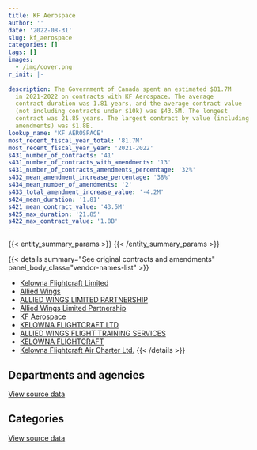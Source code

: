 ```yaml
---
title: KF Aerospace
author: ''
date: '2022-08-31'
slug: kf_aerospace
categories: []
tags: []
images:
  - /img/cover.png
r_init: |-
  
description: The Government of Canada spent an estimated $81.7M
  in 2021-2022 on contracts with KF Aerospace. The average
  contract duration was 1.81 years, and the average contract value
  (not including contracts under $10k) was $43.5M. The longest
  contract was 21.85 years. The largest contract by value (including
  amendments) was $1.8B.
lookup_name: 'KF AEROSPACE'
most_recent_fiscal_year_total: '81.7M'
most_recent_fiscal_year_year: '2021-2022'
s431_number_of_contracts: '41'
s431_number_of_contracts_with_amendments: '13'
s431_number_of_contracts_amendments_percentage: '32%'
s432_mean_amendment_increase_percentage: '38%'
s434_mean_number_of_amendments: '2'
s433_total_amendment_increase_value: '-4.2M'
s424_mean_duration: '1.81'
s421_mean_contract_value: '43.5M'
s425_max_duration: '21.85'
s422_max_contract_value: '1.8B'
---
```


<script src="/rmarkdown-libs/htmlwidgets/htmlwidgets.js"></script>
<link href="/rmarkdown-libs/datatables-css/datatables-crosstalk.css" rel="stylesheet" />
<script src="/rmarkdown-libs/datatables-binding/datatables.js"></script>
<script src="/rmarkdown-libs/jquery/jquery-3.6.0.min.js"></script>
<link href="/rmarkdown-libs/dt-core-bootstrap/css/dataTables.bootstrap.min.css" rel="stylesheet" />
<link href="/rmarkdown-libs/dt-core-bootstrap/css/dataTables.bootstrap.extra.css" rel="stylesheet" />
<script src="/rmarkdown-libs/dt-core-bootstrap/js/jquery.dataTables.min.js"></script>
<script src="/rmarkdown-libs/dt-core-bootstrap/js/dataTables.bootstrap.min.js"></script>
<link href="/rmarkdown-libs/crosstalk/css/crosstalk.min.css" rel="stylesheet" />
<script src="/rmarkdown-libs/crosstalk/js/crosstalk.min.js"></script>
<script src="/rmarkdown-libs/htmlwidgets/htmlwidgets.js"></script>
<link href="/rmarkdown-libs/datatables-css/datatables-crosstalk.css" rel="stylesheet" />
<script src="/rmarkdown-libs/datatables-binding/datatables.js"></script>
<script src="/rmarkdown-libs/jquery/jquery-3.6.0.min.js"></script>
<link href="/rmarkdown-libs/dt-core-bootstrap/css/dataTables.bootstrap.min.css" rel="stylesheet" />
<link href="/rmarkdown-libs/dt-core-bootstrap/css/dataTables.bootstrap.extra.css" rel="stylesheet" />
<script src="/rmarkdown-libs/dt-core-bootstrap/js/jquery.dataTables.min.js"></script>
<script src="/rmarkdown-libs/dt-core-bootstrap/js/dataTables.bootstrap.min.js"></script>
<link href="/rmarkdown-libs/crosstalk/css/crosstalk.min.css" rel="stylesheet" />
<script src="/rmarkdown-libs/crosstalk/js/crosstalk.min.js"></script>

{{< entity_summary_params >}}
{{< /entity_summary_params >}}

{{< details summary="See original contracts and amendments" panel_body_class="vendor-names-list" >}}
- [Kelowna Flightcraft Limited](https://search.open.canada.ca/en/ct/?sort=contract_value_f%20desc&page=1&search_text=%22Kelowna%20Flightcraft%20Limited%22)
- [Allied Wings](https://search.open.canada.ca/en/ct/?sort=contract_value_f%20desc&page=1&search_text=%22Allied%20Wings%22)
- [ALLIED WINGS LIMITED PARTNERSHIP](https://search.open.canada.ca/en/ct/?sort=contract_value_f%20desc&page=1&search_text=%22ALLIED%20WINGS%20LIMITED%20PARTNERSHIP%22)
- [Allied Wings Limited Partnership](https://search.open.canada.ca/en/ct/?sort=contract_value_f%20desc&page=1&search_text=%22Allied%20Wings%20Limited%20Partnership%22)
- [KF Aerospace](https://search.open.canada.ca/en/ct/?sort=contract_value_f%20desc&page=1&search_text=%22KF%20Aerospace%22)
- [KELOWNA FLIGHTCRAFT LTD](https://search.open.canada.ca/en/ct/?sort=contract_value_f%20desc&page=1&search_text=%22KELOWNA%20FLIGHTCRAFT%20LTD%22)
- [ALLIED WINGS FLIGHT TRAINING SERVICES](https://search.open.canada.ca/en/ct/?sort=contract_value_f%20desc&page=1&search_text=%22ALLIED%20WINGS%20FLIGHT%20TRAINING%20SERVICES%22)
- [KELOWNA FLIGHTCRAFT](https://search.open.canada.ca/en/ct/?sort=contract_value_f%20desc&page=1&search_text=%22KELOWNA%20FLIGHTCRAFT%22)
- [Kelowna Flightcraft Air Charter Ltd.](https://search.open.canada.ca/en/ct/?sort=contract_value_f%20desc&page=1&search_text=%22Kelowna%20Flightcraft%20Air%20Charter%20Ltd.%22)
{{< /details >}}

## Departments and agencies

<div id="htmlwidget-1" style="width:100%;height:auto;" class="datatables html-widget"></div>
<script type="application/json" data-for="htmlwidget-1">{"x":{"style":"bootstrap","filter":"none","vertical":false,"data":[["<a href=\"/departments/dnd-mdn/\">National Defence<\/a>","<a href=\"/departments/nrc-cnrc/\">National Research Council Canada<\/a>","<a href=\"/departments/tsb-bst/\">Transportation Safety Board of Canada<\/a>"],[81690943.36,824188.21,null],[82007031.68,3019509.15,18553.5],[81759506.19,246381.02,null],[81687815.01,53322.69,null]],"container":"<table class=\"table table-striped table-hover row-border order-column display\">\n  <thead>\n    <tr>\n      <th>Department<\/th>\n      <th>2018-2019<\/th>\n      <th>2019-2020<\/th>\n      <th>2020-2021<\/th>\n      <th>2021-2022<\/th>\n    <\/tr>\n  <\/thead>\n<\/table>","options":{"order":[[4,"desc"]],"pageLength":10,"autoWidth":true,"columnDefs":[{"targets":1,"render":"function(data, type, row, meta) {\n    return type !== 'display' ? data : DTWidget.formatCurrency(data, \"$\", 2, 3, \",\", \".\", true, null);\n  }"},{"targets":2,"render":"function(data, type, row, meta) {\n    return type !== 'display' ? data : DTWidget.formatCurrency(data, \"$\", 2, 3, \",\", \".\", true, null);\n  }"},{"targets":3,"render":"function(data, type, row, meta) {\n    return type !== 'display' ? data : DTWidget.formatCurrency(data, \"$\", 2, 3, \",\", \".\", true, null);\n  }"},{"targets":4,"render":"function(data, type, row, meta) {\n    return type !== 'display' ? data : DTWidget.formatCurrency(data, \"$\", 2, 3, \",\", \".\", true, null);\n  }"},{"width":"16%","targets":[1,2,3,4]},{"className":"dt-right","targets":[1,2,3,4]}],"orderClasses":false}},"evals":["options.columnDefs.0.render","options.columnDefs.1.render","options.columnDefs.2.render","options.columnDefs.3.render"],"jsHooks":[]}</script>
<p class="text-right">
<a href="https://github.com/GoC-Spending/contracts-data/tree/main/data/out/vendors/kf_aerospace/summary_by_fiscal_year_by_department.csv" class="source-data-link btn btn-link">View source data</a>
</p>

## Categories

<div id="htmlwidget-2" style="width:100%;height:auto;" class="datatables html-widget"></div>
<script type="application/json" data-for="htmlwidget-2">{"x":{"style":"bootstrap","filter":"none","vertical":false,"data":[["<a href=\"/categories/facilities_and_construction/\">Facilities and construction<\/a>","<a href=\"/categories/defence/\">Defence<\/a>","<a href=\"/categories/professional_services/\">Professional services<\/a>","<a href=\"/categories/transportation_and_logistics/\">Transportation and logistics<\/a>","<a href=\"/categories/human_capital/\">Human capital<\/a>"],[80912890.29,774924.72,3128.34,824188.21,null],[81134569.45,777047.8,95414.43,3019509.15,18553.5],[80912890.29,774924.72,71691.17,246381.02,null],[80912890.29,774924.72,null,53322.69,null]],"container":"<table class=\"table table-striped table-hover row-border order-column display\">\n  <thead>\n    <tr>\n      <th>Category<\/th>\n      <th>2018-2019<\/th>\n      <th>2019-2020<\/th>\n      <th>2020-2021<\/th>\n      <th>2021-2022<\/th>\n    <\/tr>\n  <\/thead>\n<\/table>","options":{"order":[[4,"desc"]],"dom":"t","pageLength":30,"autoWidth":true,"columnDefs":[{"targets":1,"render":"function(data, type, row, meta) {\n    return type !== 'display' ? data : DTWidget.formatCurrency(data, \"$\", 2, 3, \",\", \".\", true, null);\n  }"},{"targets":2,"render":"function(data, type, row, meta) {\n    return type !== 'display' ? data : DTWidget.formatCurrency(data, \"$\", 2, 3, \",\", \".\", true, null);\n  }"},{"targets":3,"render":"function(data, type, row, meta) {\n    return type !== 'display' ? data : DTWidget.formatCurrency(data, \"$\", 2, 3, \",\", \".\", true, null);\n  }"},{"targets":4,"render":"function(data, type, row, meta) {\n    return type !== 'display' ? data : DTWidget.formatCurrency(data, \"$\", 2, 3, \",\", \".\", true, null);\n  }"},{"width":"16%","targets":[1,2,3,4]},{"className":"dt-right","targets":[1,2,3,4]}],"orderClasses":false,"lengthMenu":[10,25,30,50,100]}},"evals":["options.columnDefs.0.render","options.columnDefs.1.render","options.columnDefs.2.render","options.columnDefs.3.render"],"jsHooks":[]}</script>
<p class="text-right">
<a href="https://github.com/GoC-Spending/contracts-data/tree/main/data/out/vendors/kf_aerospace/summary_by_fiscal_year_by_category.csv" class="source-data-link btn btn-link">View source data</a>
</p>
